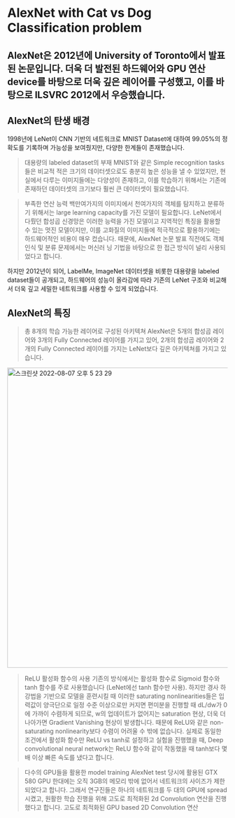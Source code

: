 AlexNet with Cat vs Dog Classification problem
====================================================


## AlexNet은 2012년에 University of Toronto에서 발표된 논문입니다. 더욱 더 발전된 하드웨어와 GPU 연산 device를 바탕으로 더욱 깊은 레이어를 구성했고, 이를 바탕으로 ILSVRC 2012에서 우승했습니다.

## AlexNet의 탄생 배경
1998년에 LeNet이 CNN 기반의 네트워크로 MNIST Dataset에 대하여 99.05%의 정확도를 기록하며 가능성을 보여줬지만, 다양한 한계들이 존재했습니다. 
  > 대용량의 labeled dataset의 부재
  MNIST와 같은 Simple recognition tasks들은 비교적 적은 크기의 데이터셋으로도 충분히 높은 성능을 낼 수 있었지만, 현실에서 다루는 이미지들에는 다양성이 존재하고, 이를 학습하기 위해서는 기존에    존재하던 데이터셋의 크기보다 훨씬 큰 데이터셋이 필요했습니다. 

  > 부족한 연산 능력
  백만여가지의 이미지에서 천여가지의 객체를 탐지하고 분류하기 위해서는 large learning capacity를 가진 모델이 필요합니다. LeNet에서 다뤘던 합성곱 신경망은 이러한 능력을 가진 모델이고 지역적인    특징을 활용할 수 있는 멋진 모델이지만, 이를 고화질의 이미지들에 적극적으로 활용하기에는 하드웨어적인 비용이 매우 컸습니다. 때문에, AlexNet 논문 발표 직전에도 객체 인식 및 분류 문제에서는 머신러    닝 기법을 바탕으로 한 접근 방식이 널리 사용되었다고 합니다.

하지만 2012년이 되어, LabelMe, ImageNet 데이터셋을 비롯한 대용량을 labeled dataset들이 공개되고, 하드웨어의 성능이 올라감에 따라 기존의 LeNet 구조와 비교해서 더욱 깊고 세밀한 네트워크를 사용할 수 있게 되었습니다.


## AlexNet의 특징

  > 총 8개의 학습 가능한 레이어로 구성된 아키텍쳐
  AlexNet은 5개의 합성곱 레이어와 3개의 Fully Connected 레이어를 가지고 있어, 2개의 합성곱 레이어와 2개의 Fully Connected 레이어를 가지는 LeNet보다 깊은 아키텍쳐를 가지고 있습니다.
  
  
<img width="685" alt="스크린샷 2022-08-07 오후 5 23 29" src="https://user-images.githubusercontent.com/52812351/183282101-deafff15-7ecd-46ee-ae30-f3502fb93f74.png">

  > ReLU 활성화 함수의 사용
  기존의 방식에서는 활성화 함수로 Sigmoid 함수와 tanh 함수를 주로 사용했습니다 (LeNet에선 tanh 함수만 사용). 하지만 경사 하강법을 기반으로 모델을 훈련시킬 때 이러한 saturating nonlinearities들은 입력값이 양극단으로 일정 수준 이상으로만 커지면 편미분을 진행할 때 dL/dw가 0에 가까이 수렴하게 되므로, w의 업데이트가 없어지는 saturation 현상, 더욱 더 나아가면 Gradient Vanishing 현상이 발생합니다. 때문에 ReLU와 같은 non-saturating nonlinearity보다 수렴이 어려울 수 밖에 없습니다. 
  실제로 동일한 조건에서 활성화 함수만 ReLU vs tanh로 설정하고 실험을 진행했을 때, Deep convolutional neural network는 ReLU 함수와 같이 작동했을 때 tanh보다 몇배 이상 빠른 속도를 냈다고 합니다. 
  
  > 다수의 GPU들을 활용한 model training
  AlexNet test 당시에 활용된 GTX 580 GPU 한대에는 오직 3GB의 메모리 밖에 없어서 네트워크의 사이즈가 제한되었다고 합니다. 그래서 연구진들은 하나의 네트워크를 두 대의 GPU에 spread시켰고, 원활한 학습 진행을 위해 고도로 최적화된 2d Convolution 연산을 진행했다고 합니다.
  고도로 최적화된 GPU based 2D Convolution 연산
  






